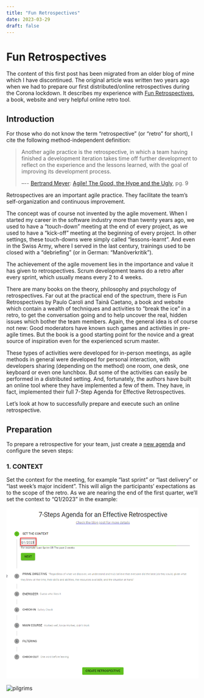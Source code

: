```yaml
---
title: "Fun Retrospectives"
date: 2023-03-29
draft: false
---
```


# Fun Retrospectives

The content of this first post has been migrated from an older blog of mine which I have discontinued. The original article was written two years ago when we had to prepare our first distributed/online retrospectives during the Corona lockdown. It describes my experience with [Fun Retrospectives](https://www.funretrospectives.com/), a book, website and very helpful online retro tool.

## Introduction

For those who do not know the term “retrospective” (or “retro” for short), I cite the following method-independent definition:

> Another agile practice is the retrospective, in which a team having finished a development iteration takes time off further development
> to reflect on the experience and the lessons learned, with the goal of improving its development process.
>
> –-- [Bertrand Meyer](https://bertrandmeyer.com/): [Agile! The Good, the Hype and the Ugly](https://bertrandmeyer.com/2014/06/02/accurately-analyzing-agility/), pg. 9

Retrospectives are an important agile practice. They facilitate the team’s self-organization and continuous improvement.

The concept was of course not invented by the agile movement. When I started my career in the software industry more than twenty years ago, we used to have a “touch-down” meeting at the end of every project, as we used to have a “kick-off” meeting at the beginning of every project. In other settings, these touch-downs were simply called “lessons-learnt”. And even in the Swiss Army, where I served in the last century, trainings used to be closed with a “debriefing” (or in German: “Manöverkritik”).

The achievement of the agile movement lies in the importance and value it has given to retrospectives. Scrum development teams do a retro after every sprint, which usually means every 2 to 4 weeks.

There are many books on the theory, philosophy and psychology of retrospectives. Far out at the practical end of the spectrum, there is Fun Retrospectives by Paulo Caroli and Tainã Caetano, a book and website which contain a wealth of techniques and activities to “break the ice” in a retro, to get the conversation going and to help uncover the real, hidden issues which bother the team members. Again, the general idea is of course not new: Good moderators have known such games and activities in pre-agile times. But the book is a good starting point for the novice and a great source of inspiration even for the experienced scrum master.

These types of activities were developed for in-person meetings, as agile methods in general were developed for personal interaction, with developers sharing (depending on the method) one room, one desk, one keyboard or even one lunchbox. But some of the activities can easily be performed in a distributed setting. And, fortunately, the authors have built an online tool where they have implemented a few of them. They have, in fact, implemented their full 7-Step Agenda for Effective Retrospectives.

Let’s look at how to successfully prepare and execute such an online retrospective.

## Preparation

To prepare a retrospective for your team, just create a [new agenda](https://app.funretrospectives.com/new) and configure the seven steps:

### 1. CONTEXT

Set the context for the meeting, for example “last sprint” or “last delivery” or “last week’s major incident”. This will align the participants’ expectations as to the scope of the retro. As we are nearing the end of the first quarter, we’ll set the context to “Q1/2023” in the example:

![1. context](funretrospectives/images/1_context.png)

![pilgrims](/images/pilgrims.png)
